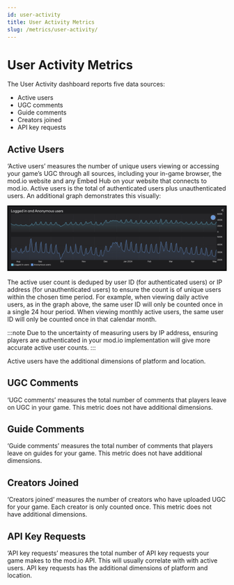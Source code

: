 ```yaml
---
id: user-activity
title: User Activity Metrics
slug: /metrics/user-activity/
---
```


# User Activity Metrics

The User Activity dashboard reports five data sources:

* Active users
* UGC comments
* Guide comments
* Creators joined
* API key requests

## Active Users

‘Active users’ measures the number of unique users viewing or accessing your game’s UGC through all sources, including your in-game browser, the mod.io website and any Embed Hub on your website that connects to mod.io. Active users is the total of authenticated users plus unauthenticated users. An additional graph demonstrates this visually:

![Metrics active users](images/users.png)

The active user count is deduped by user ID (for authenticated users) or IP address (for unauthenticated users) to ensure the count is of unique users within the chosen time period. For example, when viewing daily active users, as in the graph above, the same user ID will only be counted once in a single 24 hour period. When viewing monthly active users, the same user ID will only be counted once in that calendar month. 

:::note
Due to the uncertainty of measuring users by IP address, ensuring players are authenticated in your mod.io implementation will give more accurate active user counts.
:::

Active users have the additional dimensions of platform and location. 

## UGC Comments

‘UGC comments’ measures the total number of comments that players leave on UGC in your game. This metric does not have additional dimensions. 

## Guide Comments

‘Guide comments’ measures the total number of comments that players leave on guides for your game. This metric does not have additional dimensions. 

## Creators Joined

‘Creators joined’ measures the number of creators who have uploaded UGC for your game. Each creator is only counted once. This metric does not have additional dimensions. 

## API Key Requests

‘API key requests’ measures the total number of API key requests your game makes to the mod.io API. This will usually correlate with with active users. API key requests has the additional dimensions of platform and location. 
